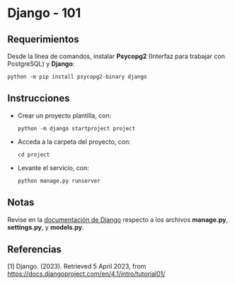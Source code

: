 # Django - 101

## Requerimientos

Desde la línea de comandos, instalar **Psycopg2** (Interfaz para trabajar con PostgreSQL) y **Django**:

```
python -m pip install psycopg2-binary django
```

## Instrucciones

* Crear un proyecto plantilla, con: 
  
  ```
  python -m django startproject project
  ```

* Acceda a la carpeta del proyecto, con:

  ```
  cd project 
  ```

* Levante el servicio, con:

  ```
  python manage.py runserver
  ```

## Notas

Revise en la [documentación de Django](https://docs.djangoproject.com/en/4.1/intro/tutorial01/) respecto a los archivos **manage.py**, **settings.py**, y **models.py**.

## Referencias

[1] Django. (2023). Retrieved 5 April 2023, from https://docs.djangoproject.com/en/4.1/intro/tutorial01/
